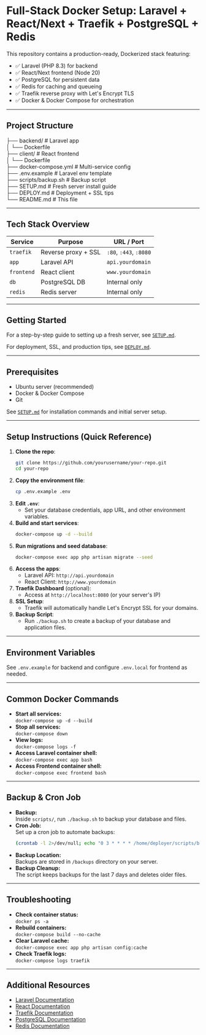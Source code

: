 # Full-Stack Docker Setup: Laravel + React/Next + Traefik + PostgreSQL + Redis

This repository contains a production-ready, Dockerized stack featuring:

- ✅ Laravel (PHP 8.3) for backend
- ✅ React/Next frontend (Node 20)
- ✅ PostgreSQL for persistent data
- ✅ Redis for caching and queueing
- ✅ Traefik reverse proxy with Let's Encrypt TLS
- ✅ Docker & Docker Compose for orchestration

---

## Project Structure

├── backend/ # Laravel app  
│ └── Dockerfile  
├── client/ # React frontend  
│ └── Dockerfile  
├── docker-compose.yml # Multi-service config  
├── .env.example # Laravel env template  
├── scripts/backup.sh # Backup script  
├── SETUP.md # Fresh server install guide  
├── DEPLOY.md # Deployment + SSL tips  
└── README.md # This file

---

## Tech Stack Overview

| Service    | Purpose             | URL / Port             |
| ---------- | ------------------- | ---------------------- |
| `traefik`  | Reverse proxy + SSL | `:80`, `:443`, `:8080` |
| `app`      | Laravel API         | `api.yourdomain`     |
| `frontend` | React client        | `www.yourdomain`     |
| `db`       | PostgreSQL DB       | Internal only          |
| `redis`    | Redis server        | Internal only          |

---

## Getting Started

For a step-by-step guide to setting up a fresh server, see [`SETUP.md`](SETUP.md).

For deployment, SSL, and production tips, see [`DEPLOY.md`](DEPLOY.md).

---

## Prerequisites

- Ubuntu server (recommended)
- Docker & Docker Compose
- Git

See [`SETUP.md`](SETUP.md) for installation commands and initial server setup.

---

## Setup Instructions (Quick Reference)

1. **Clone the repo**:
   ```bash
   git clone https://github.com/yourusername/your-repo.git
   cd your-repo
   ```
2. **Copy the environment file**:
   ```bash
   cp .env.example .env
   ```
3. **Edit `.env`**:
   - Set your database credentials, app URL, and other environment variables.
4. **Build and start services**:
   ```bash
   docker-compose up -d --build
   ```
5. **Run migrations and seed database**:
   ```bash
   docker-compose exec app php artisan migrate --seed
   ```
6. **Access the apps**:
   - Laravel API: `http://api.yourdomain`
   - React Client: `http://www.yourdomain`
7. **Traefik Dashboard** (optional):
   - Access at `http://localhost:8080` (or your server's IP)
8. **SSL Setup**:
   - Traefik will automatically handle Let's Encrypt SSL for your domains.
9. **Backup Script**:
   - Run `./backup.sh` to create a backup of your database and application files.

---

## Environment Variables

See `.env.example` for backend and configure `.env.local` for frontend as needed.

---

## Common Docker Commands

- **Start all services:**  
  `docker-compose up -d --build`
- **Stop all services:**  
  `docker-compose down`
- **View logs:**  
  `docker-compose logs -f`
- **Access Laravel container shell:**  
  `docker-compose exec app bash`
- **Access Frontend container shell:**  
  `docker-compose exec frontend bash`

---

## Backup & Cron Job

- **Backup:**  
  Inside `scripts/`, run `./backup.sh` to backup your database and files.
- **Cron Job:**  
  Set up a cron job to automate backups:
  ```bash
  (crontab -l 2>/dev/null; echo "0 3 * * * * /home/deployer/scripts/backup.sh") | crontab -
  ```
- **Backup Location:**  
  Backups are stored in `/backups` directory on your server.
- **Backup Cleanup:**  
  The script keeps backups for the last 7 days and deletes older files.

---

## Troubleshooting

- **Check container status:**  
  `docker ps -a`
- **Rebuild containers:**  
  `docker-compose build --no-cache`
- **Clear Laravel cache:**  
  `docker-compose exec app php artisan config:cache`
- **Check Traefik logs:**  
  `docker-compose logs traefik`

---

## Additional Resources

- [Laravel Documentation](https://laravel.com/docs)
- [React Documentation](https://reactjs.org/docs/getting-started.html)
- [Traefik Documentation](https://doc.traefik.io/traefik/)
- [PostgreSQL Documentation](https://www.postgresql.org/docs/)
- [Redis Documentation](https://redis.io)
